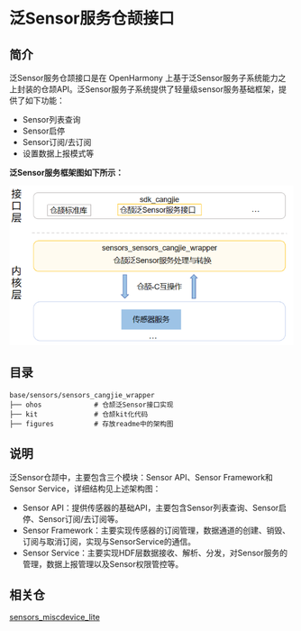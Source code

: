 # 泛Sensor服务仓颉接口<a name="ZH-CN_TOPIC_0000001078062432"></a>

## 简介<a name="section11660541593"></a>

泛Sensor服务仓颉接口是在 OpenHarmony 上基于泛Sensor服务子系统能力之上封装的仓颉API。泛Sensor服务子系统提供了轻量级sensor服务基础框架，提供了如下功能：

-   Sensor列表查询
-   Sensor启停
-   Sensor订阅/去订阅
-   设置数据上报模式等

 **泛Sensor服务框架图如下所示：** 

![](figures/sensors_cangjie_wrapper_architecture.png)

## 目录<a name="section161941989596"></a>

```
base/sensors/sensors_cangjie_wrapper
├── ohos             # 仓颉泛Sensor接口实现
├── kit              # 仓颉kit化代码
├── figures          # 存放readme中的架构图
```

## 说明<a name="section1312121216216"></a>

泛Sensor仓颉中，主要包含三个模块：Sensor API、Sensor Framework和Sensor Service，详细结构见上述架构图：

-   Sensor API：提供传感器的基础API，主要包含Sensor列表查询、Sensor启停、Sensor订阅/去订阅等。
-   Sensor Framework：主要实现传感器的订阅管理，数据通道的创建、销毁、订阅与取消订阅，实现与SensorService的通信。
-   Sensor Service：主要实现HDF层数据接收、解析、分发，对Sensor服务的管理，数据上报管理以及Sensor权限管控等。

## 相关仓<a name="section1371113476307"></a>

[sensors_miscdevice_lite](https://gitee.com/openharmony/sensors_sensor/blob/master/README_zh.md)
